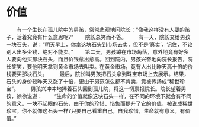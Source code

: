 # 价值
　　有一个生长在孤儿院中的男孩，常常悲观地问院长：“像我这样没有人要的孩子，活着究竟有什么意思呢?” 
　　院长总笑而不答。 
　　有一天，院长交给男孩一块石头，说：“明天早上，你拿这块石头到市场去卖，但不是‘真卖’，记住，不论别人出多少钱，绝对不能卖。” 
　　第二天，男孩蹲在市场角落，意外地竟有好多人要向他买那块石头，而且价钱愈出愈高。回到院内，男孩兴奋地向院长报告，院长笑笑，要他明天拿到黄金市场去叫卖。在黄金市场，竟有人出比昨天高十倍的价钱要买那块石头。 
　　最后，院长叫男孩把石头拿到珠宝市场上去展示。结果，石头的身价较昨天又涨了十倍，更由于男孩怎么都不肯卖，竟被传扬成“稀世珍宝”。 
　　男孩兴冲冲地捧着石头回到孤儿院，将这一切禀报院长。院长望着男孩，徐徐说道： 
　　“生命的价值就像这块石头一样，在不同的环境下就会有不同的意义。一块不起眼的石头，由于你的珍惜、惜售而提升了它的价值，被说成稀世珍宝。你不就像这石头一样?只要自己看重自己，自我珍惜，生命就有意义，有价值。”
 